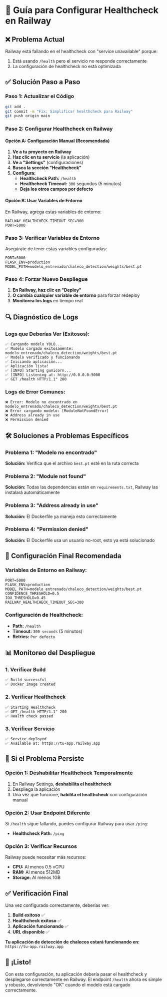 # 🔧 Guía para Configurar Healthcheck en Railway

## ❌ Problema Actual
Railway está fallando en el healthcheck con "service unavailable" porque:
1. Está usando `/health` pero el servicio no responde correctamente
2. La configuración de healthcheck no está optimizada

## ✅ Solución Paso a Paso

### Paso 1: Actualizar el Código
```bash
git add .
git commit -m "Fix: Simplificar healthcheck para Railway"
git push origin main
```

### Paso 2: Configurar Healthcheck en Railway

#### Opción A: Configuración Manual (Recomendada)

1. **Ve a tu proyecto en Railway**
2. **Haz clic en tu servicio** (la aplicación)
3. **Ve a "Settings"** (configuraciones)
4. **Busca la sección "Healthcheck"**
5. **Configura:**
   - **Healthcheck Path:** `/health`
   - **Healthcheck Timeout:** `300` segundos (5 minutos)
   - **Deja los otros campos por defecto**

#### Opción B: Usar Variables de Entorno

En Railway, agrega estas variables de entorno:
```
RAILWAY_HEALTHCHECK_TIMEOUT_SEC=300
PORT=5000
```

### Paso 3: Verificar Variables de Entorno

Asegúrate de tener estas variables configuradas:
```
PORT=5000
FLASK_ENV=production
MODEL_PATH=modelo_entrenado/chaleco_detection/weights/best.pt
```

### Paso 4: Forzar Nuevo Despliegue

1. **En Railway, haz clic en "Deploy"**
2. **O cambia cualquier variable de entorno** para forzar redeploy
3. **Monitorea los logs** en tiempo real

## 🔍 Diagnóstico de Logs

### Logs que Deberías Ver (Exitosos):
```
✅ Cargando modelo YOLO...
✅ Modelo cargado exitosamente: modelo_entrenado/chaleco_detection/weights/best.pt
✅ Modelo verificado y funcionando
✅ Iniciando aplicación...
✅ Aplicación lista!
✅ [INFO] Starting gunicorn...
✅ [INFO] Listening at: http://0.0.0.0:5000
✅ GET /health HTTP/1.1" 200
```

### Logs de Error Comunes:
```
❌ Error: Modelo no encontrado en modelo_entrenado/chaleco_detection/weights/best.pt
❌ Error cargando modelo: [ModuleNotFoundError]
❌ Address already in use
❌ Permission denied
```

## 🛠️ Soluciones a Problemas Específicos

### Problema 1: "Modelo no encontrado"
**Solución:** Verifica que el archivo `best.pt` esté en la ruta correcta

### Problema 2: "Module not found"
**Solución:** Todas las dependencias están en `requirements.txt`, Railway las instalará automáticamente

### Problema 3: "Address already in use"
**Solución:** El Dockerfile ya maneja esto correctamente

### Problema 4: "Permission denied"
**Solución:** El Dockerfile usa un usuario no-root, esto ya está solucionado

## 🎯 Configuración Final Recomendada

### Variables de Entorno en Railway:
```
PORT=5000
FLASK_ENV=production
MODEL_PATH=modelo_entrenado/chaleco_detection/weights/best.pt
CONFIDENCE_THRESHOLD=0.5
IOU_THRESHOLD=0.45
RAILWAY_HEALTHCHECK_TIMEOUT_SEC=300
```

### Configuración de Healthcheck:
- **Path:** `/health`
- **Timeout:** `300 seconds` (5 minutos)
- **Retries:** `Por defecto`

## 📊 Monitoreo del Despliegue

### 1. Verificar Build
```
✅ Build successful
✅ Docker image created
```

### 2. Verificar Healthcheck
```
✅ Starting Healthcheck
✅ GET /health HTTP/1.1" 200
✅ Health check passed
```

### 3. Verificar Servicio
```
✅ Service deployed
✅ Available at: https://tu-app.railway.app
```

## 🚨 Si el Problema Persiste

### Opción 1: Deshabilitar Healthcheck Temporalmente
1. En Railway Settings, **deshabilita el healthcheck**
2. Despliega la aplicación
3. Una vez que funcione, **habilita el healthcheck** con configuración manual

### Opción 2: Usar Endpoint Diferente
Si `/health` sigue fallando, puedes configurar Railway para usar `/ping`:
- **Healthcheck Path:** `/ping`

### Opción 3: Verificar Recursos
Railway puede necesitar más recursos:
- **CPU:** Al menos 0.5 vCPU
- **RAM:** Al menos 512MB
- **Storage:** Al menos 1GB

## ✅ Verificación Final

Una vez configurado correctamente, deberías ver:

1. **Build exitoso** ✅
2. **Healthcheck exitoso** ✅
3. **Aplicación funcionando** ✅
4. **URL disponible** ✅

**Tu aplicación de detección de chalecos estará funcionando en:**
`https://tu-app.railway.app`

## 🎉 ¡Listo!

Con esta configuración, tu aplicación debería pasar el healthcheck y desplegarse correctamente en Railway. El endpoint `/health` ahora es simple y robusto, devolviendo "OK" cuando el modelo está cargado correctamente.
